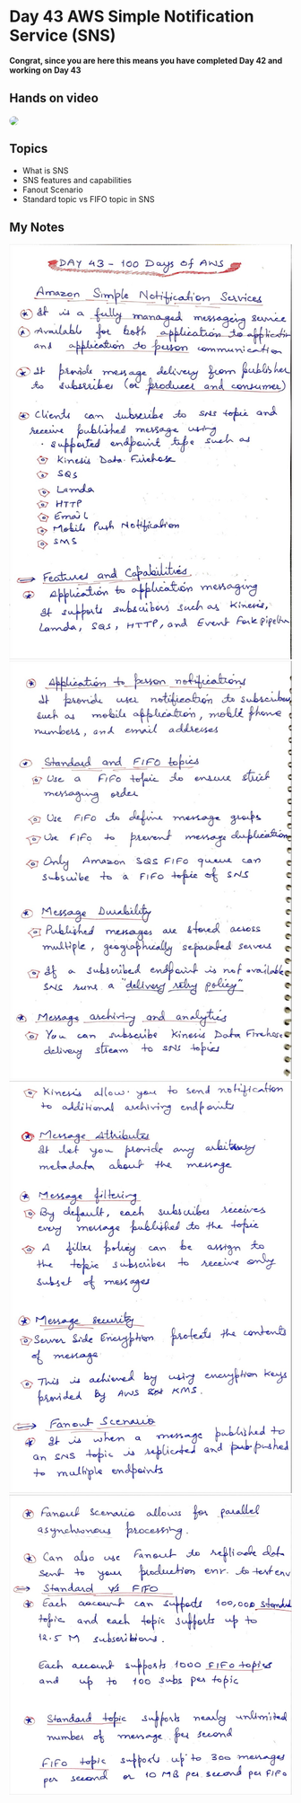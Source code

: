 # Day 43 AWS Simple Notification Service (SNS)

**Congrat, since you are here this means you have completed Day 42 and working on Day 43**

## Hands on video
<a href="https://youtu.be/4FULV20Yabw">
<img src="https://i3.ytimg.com/vi/4FULV20Yabw/hqdefault.jpg" align="center" width="200" style="border-radius:40px" />
</a>

## Topics
  - What is SNS
  - SNS features and capabilities
  - Fanout Scenario
  - Standard topic vs FIFO topic in SNS
## My Notes
  ![1](./images/11519a4e8747dd341ed98a2c92ceb419ba5732e5.jpeg)
  ![2](./images/16eeadcb22398fbb94fef4a83e0faaaaa185f3d2.jpeg)
  ![3](./images/8b312c838c57bd3908bce4e5b89eaadde3fa08d6.jpeg)
  ![4](./images/21a7eee25a6d37f1a72b822c7211795be982a75c.jpeg)
